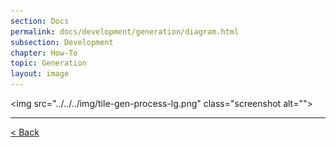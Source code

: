 ```yaml
---
section: Docs
permalink: docs/development/generation/diagram.html
subsection: Development
chapter: How-To
topic: Generation
layout: image
---
```


<img src="../../../img/tile-gen-process-lg.png" class="screenshot alt="">

---

[< Back](./#tile-gen-process)